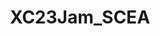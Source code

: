 ---
title: XC23Jam_SCEA
redirect_to: https://jamboard.google.com/d/1SnaTX6I26FT7Lg6YgW9-80LIsPemgx5vY4Pc3xsZ37I/edit?usp=sharing
redirect_from: 
  - /XC23Jam_SCEA
  - /xc23jam_scea
---